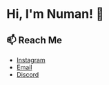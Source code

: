 # Hi, I'm Numan! 👋

## 📫 Reach Me
- [Instagram](https://www.instagram.com/numan_.01)  
- [Email](mailto:helloo@contactnuman.xyz)  
- [Discord](https://discord.gg/delhites)
